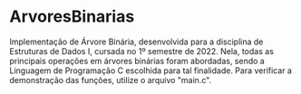 # ArvoresBinarias
Implementação de Árvore Binária, desenvolvida para a disciplina de Estruturas de Dados I, cursada no 1º semestre de 2022. Nela, todas as principais operações em árvores binárias foram abordadas, sendo a Linguagem de Programação C escolhida para tal finalidade. Para verificar a demonstração das funções, utilize o arquivo "main.c".  


